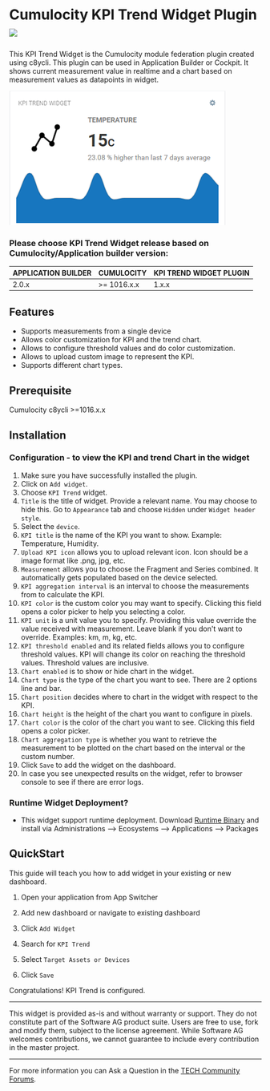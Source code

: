 # Cumulocity KPI Trend Widget Plugin [<img width="35" src="https://user-images.githubusercontent.com/32765455/211497905-561e9197-18b9-43d5-a023-071d3635f4eb.png"/>](https://github.com/SoftwareAG/cumulocity-kpi-trend-widget-plugin/releases/download/1.0.2/cumulocity-kpi-trend-widget-plugin-1.0.2.zip)

This KPI Trend Widget is the Cumulocity module federation plugin created using c8ycli. This plugin can be used in Application Builder or Cockpit. It shows current measurement value in realtime and a chart based on measurement values as datapoints in widget.

<img src="./widget/assets/img-preview.png" />


### Please choose KPI Trend Widget release based on Cumulocity/Application builder version:

|APPLICATION BUILDER | CUMULOCITY | KPI TREND WIDGET PLUGIN  |
|--------------------|------------|--------------------------|
| 2.0.x              | >= 1016.x.x| 1.x.x                    |

## Features
* Supports measurements from a single device
* Allows color customization for KPI and the trend chart.
* Allows to configure threshold values and do color customization.
* Allows to upload custom image to represent the KPI.
* Supports different chart types.

## Prerequisite
   Cumulocity c8ycli >=1016.x.x
   
## Installation

### Configuration - to view the KPI and trend Chart in the widget
1. Make sure you have successfully installed the plugin.
2. Click on `Add widget`.
3. Choose `KPI Trend` widget.
4. `Title` is the title of widget. Provide a relevant name. You may choose to hide this. Go to `Appearance` tab and choose `Hidden` under `Widget header style`.
5. Select the `device`.
6. `KPI title` is the name of the KPI you want to show. Example: Temperature, Humidity.
7. `Upload KPI icon` allows you to upload relevant icon. Icon should be a image format like .png, jpg, etc.
8. `Measurement` allows you to choose the Fragment and Series combined. It automatically gets populated based on the device selected.
9. `KPI aggregation interval` is an interval to choose the measurements from to calculate the KPI.
10. `KPI color` is the custom color you may want to specify. Clicking this field opens a color picker to help you selecting a color.
11. `KPI unit` is a unit value you to specify. Providing this value override the value received with measurement. Leave blank if you don't want to override. Examples: km, m, kg, etc.
12. `KPI threshold enabled` and its related fields allows you to configure threshold values. KPI will change its color on reaching the threshold values. Threshold values are inclusive.
13. `Chart enabled` is to show or hide chart in the widget.
14. `Chart type` is the type of the chart you want to see. There are 2 options line and bar.
15. `Chart position` decides where to chart in the widget with respect to the KPI.
15. `Chart height` is the height of the chart you want to configure in pixels.
15. `Chart color` is the color of the chart you want to see. Clicking this field opens a color picker.
16. `Chart aggregation type` is whether you want to retrieve the measurement to be plotted on the chart based on the interval or the custom number.
17. Click `Save` to add the widget on the dashboard.
18. In case you see unexpected results on the widget, refer to browser console to see if there are error logs.

### Runtime Widget Deployment?

* This widget support runtime deployment. Download [Runtime Binary](https://github.com/SoftwareAG/cumulocity-kpi-trend-widget-plugin/releases/download/1.0.2/cumulocity-kpi-trend-widget-plugin-1.0.2.zip) and install via Administrations --> Ecosystems --> Applications --> Packages 

## QuickStart

This guide will teach you how to add widget in your existing or new dashboard.

1. Open your application from App Switcher

2. Add new dashboard or navigate to existing dashboard

3. Click `Add Widget`

4. Search for `KPI Trend`

5. Select `Target Assets or Devices`

7. Click `Save`

Congratulations! KPI Trend is configured.

------------------------------

This widget is provided as-is and without warranty or support. They do not constitute part of the Software AG product suite. Users are free to use, fork and modify them, subject to the license agreement. While Software AG welcomes contributions, we cannot guarantee to include every contribution in the master project.
_____________________
For more information you can Ask a Question in the [TECH Community Forums](https://tech.forums.softwareag.com/tag/Cumulocity-IoT).
